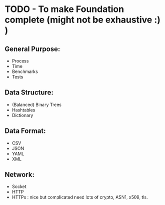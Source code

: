 TODO - To make Foundation complete (might not be exhaustive :) )
================================================================

General Purpose:
----------------

* Process
* Time
* Benchmarks
* Tests

Data Structure:
---------------

* (Balanced) Binary Trees
* Hashtables
* Dictionary

Data Format:
------------

* CSV
* JSON
* YAML
* XML

Network:
--------

* Socket
* HTTP
* HTTPs : nice but complicated need lots of crypto, ASN1, x509, tls.
